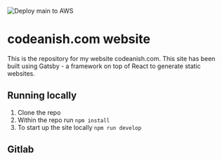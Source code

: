 ![Deploy main to AWS](https://github.com/codeanish/codeanish.com/workflows/Deploy%20main%20to%20AWS/badge.svg)

# codeanish.com website
This is the repository for my website codeanish.com. This site has been built using Gatsby - a framework on top of React to generate static websites.

## Running locally
1. Clone the repo
2. Within the repo run `npm install`
3. To start up the site locally `npm run develop`

## Gitlab
